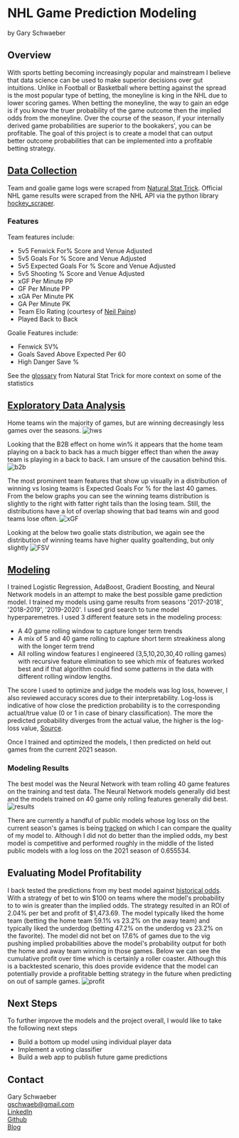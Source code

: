 # NHL Game Prediction Modeling
by Gary Schwaeber

## Overview
With sports betting becoming increasingly popular and mainstream I believe that data science can be used to make superior decisions over gut intuitions. Unlike in Football or Basketball where betting against the spread is the most popular type of betting, the moneyline is king in the NHL due to lower scoring games. When betting the moneyline, the way to gain an edge is if you know the truer probability of the game outcome then the implied odds from the moneyline. Over the course of the season, if your internally derived game probabilities are superior to the bookakers', you can be profitable. The goal of this project is to create a model that can output better outcome probabilities that can be implemented into a profitable betting strategy.

## [Data Collection](https://github.com/gschwaeb/NHL_Game_Prediction/blob/master/Data_Collection.ipynb)
Team and goalie game logs were scraped from [Natural Stat Trick](https://www.naturalstattrick.com/). Official NHL game results were scraped from the NHL API via the python library [hockey_scraper](https://hockey-scraper.readthedocs.io/en/stable/hockey_scraper.html).

### Features
Team features include:
- 5v5 Fenwick For% Score and Venue Adjusted
- 5v5 Goals For % Score and Venue Adjusted
- 5v5 Expected Goals For % Score and Venue Adjusted
- 5v5 Shooting % Score and Venue Adjusted
- xGF Per Minute PP
- GF Per Minute PP
- xGA Per Minute PK
- GA Per Minute PK
- Team Elo Rating (courtesy of [Neil Paine](https://github.com/NeilPaine538/NHL-Player-And-Team-Ratings))
- Played Back to Back

Goalie Features include:
- Fenwick SV%
- Goals Saved Above Expected Per 60
- High Danger Save %

See the [glossary](https://www.naturalstattrick.com/glossary.php?teams) from Natural Stat Trick for more context on some of the statistics

## [Exploratory Data Analysis](https://github.com/gschwaeb/NHL_Game_Prediction/blob/master/Exploratory%20Data%20Analysis.ipynb)

Home teams win the majority of games, but are winning decreasingly less games over the seasons.
![hws](images/hws.png)

Looking that the B2B effect on home win% it appears that the home team playing on a back to back has a much bigger effect than when the away team is playing in a back to back. I am unsure of the causation behind this. 
![b2b](images/b2b.png)

The most prominent team features that show up visually in a distribution of winning vs losing teams is Expected Goals For % for the last 40 games. From the below  graphs you can see the winning teams distribution is slightly to the right with fatter right tails than the losing team. Still, the distributions have a lot of overlap showing that bad teams win and good teams lose often.
![xGF](images/xGF.png)

Looking at the below two goalie stats distribution, we again see the distribution of winning teams have higher quality goaltending, but only slightly
![FSV](images/FSV.png)


## [Modeling](https://github.com/gschwaeb/NHL_Game_Prediction/blob/master/Modeling%20Final.ipynb)
I trained Logistic Regression, AdaBoost, Gradient Boosting, and Neural Network models in an attempt to make the best possible game prediction model. I trained my models using game results from seasons '2017-2018', '2018-2019', '2019-2020'. I used grid search to tune model hyperparemetres. I used 3 different feature sets in the modeling process:
- A 40 game rolling window to capture longer term trends
- A mix of 5 and 40 game rolling to capture short term streakiness along with the longer term trend
- All rolling window features I engineered (3,5,10,20,30,40 rolling games) with recursive feature elimination to see which mix of features worked best and if that algorithm could find some patterns in the data with different rolling window lengths.  

The score I used to optimize and judge the models was log loss, however, I also reviewed accuracy scores due to their interpretability. Log-loss is indicative of how close the prediction probability is to the corresponding actual/true value (0 or 1 in case of binary classification). The more the predicted probability diverges from the actual value, the higher is the log-loss value, [Source](https://towardsdatascience.com/intuition-behind-log-loss-score-4e0c9979680a).

Once I trained and optimized the models, I then predicted on held out games from the current 2021 season. 


### Modeling Results
The best model was the Neural Network with team rolling 40 game features on the training and test data. The Neural Network models generally did best and the models trained on 40 game only rolling features generally did best.<br/> 
![results](images/results.png)

There are currently a handful of public models whose log loss on the current season's games is being [tracked](https://hockey-statistics.com/2021/05/03/game-projections-january-13th-2021/) on which I can compare the quality of my model to. Although I did not do better than the implied odds, my best model is competitive and performed roughly in the middle of the listed public models with a log loss on the 2021 season of 0.655534.

## Evaluating Model Profitability
I back tested the predictions from my best model against [historical odds](https://www.sportsbookreviewsonline.com/scoresoddsarchives/nhl/nhloddsarchives.htm). With a strategy of bet to win $100 on teams where the model's probability to to win is greater than the implied odds. The strategy resulted in an ROI of 2.04% per bet and profit of $1,473.69. The model typically liked the home team (betting the home team 59.1% vs 23.2% on the away team) and typically liked the underdog (betting 47.2% on the underdog vs 23.2% on the favorite). The model did not bet on 17.6% of games due to the vig pushing implied probabilities above the model's probability output for both the home and away team winning in those games. Below we can see the cumulative profit over time which is certainly a roller coaster.
Although this is a backtested scenario, this does provide evidence that the model can potentially provide a profitable betting strategy in the future when predicting on out of sample games. 
![profit]('images/profit.png')

## Next Steps
To further improve the models and the project overall, I would like to take the following next steps

- Build a bottom up model using individual player data
- Implement a voting classifier
- Build a web app to publish future game predictions

## Contact
Gary Schwaeber<br/>
gschwaeb@gmail.com<br/>
[LinkedIn](linkedin.com/in/gary-schwaeber)<br/>
[Github](github.com/gschwaeb)<br/> 
[Blog](gsstats.medium.com)<br/> 



